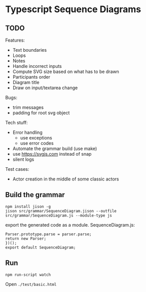 # Typescript Sequence Diagrams

## TODO

Features:

* Text boundaries
* Loops
* Notes
* Handle incorrect inputs
* Compute SVG size based on what has to be drawn
* Participants order
* Diagram title
* Draw on input/textarea change

Bugs:

* trim messages
* padding for root svg object

Tech stuff:

* Error handling
  * use exceptions
  * use error codes
* Automate the grammar build (use make)
* use https://svgjs.com instead of snap
* silent logs

Test cases:

* Actor creation in the middle of some classic actors

## Build the grammar

```
npm install jison -g
jison src/grammar/SequenceDiagram.jison --outfile src/grammar/SequenceDiagram.js --module-type js
```

export the generated code as a module. SequenceDiagram.js:

```
Parser.prototype.parse = parser.parse;
return new Parser;
})();
export default SequenceDiagram;
```

## Run

```
npm run-script watch
```

Open `./test/basic.html`